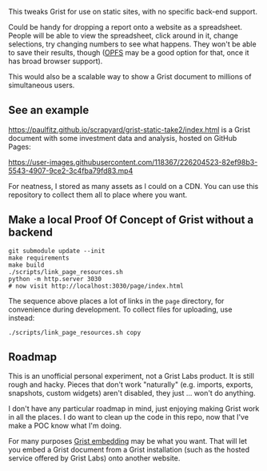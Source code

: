 This tweaks Grist for use on static sites, with no specific
back-end support.

Could be handy for dropping a report onto a website as a
spreadsheet. People will be able to view the spreadsheet,
click around in it, change selections, try changing
numbers to see what happens. They won't be able to save their
results, though ([OPFS](https://sqlite.org/wasm/doc/tip/persistence.md#opfs)
may be a good option for that, once it has broad browser support).

This would also be a scalable way to show a Grist document to
millions of simultaneous users.

## See an example

https://paulfitz.github.io/scrapyard/grist-static-take2/index.html
is a Grist document with some investment data and analysis,
hosted on GitHub Pages:

https://user-images.githubusercontent.com/118367/226204523-82ef98b3-5543-4907-9ce2-3c4fba79fd83.mp4

For neatness, I stored as many assets as I could on a CDN.
You can use this repository to collect them all to place where
you want.

## Make a local Proof Of Concept of Grist without a backend

```
git submodule update --init
make requirements
make build
./scripts/link_page_resources.sh
python -m http.server 3030
# now visit http://localhost:3030/page/index.html
```

The sequence above places a lot of links in the `page`
directory, for convenience during development. To collect
files for uploading, use instead:

```
./scripts/link_page_resources.sh copy
```

## Roadmap

This is an unofficial personal experiment, not a Grist Labs product.
It is still rough and hacky. Pieces that don't work "naturally"
(e.g. imports, exports, snapshots, custom widgets) aren't disabled, they
just ... won't do anything.

I don't have any particular roadmap in mind, just enjoying making
Grist work in all the places. I do want to clean up the code in this
repo, now that I've make a POC know what I'm doing.

For many purposes [Grist embedding](https://support.getgrist.com/embedding/)
may be what you want. That will let you embed a Grist document
from a Grist installation (such as the hosted service offered by
Grist Labs) onto another website.
